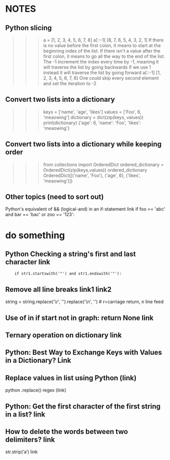# NOTES
## Python slicing
>>> a = [1, 2, 3, 4, 5, 6, 7, 8]
>>>a[::-1]
>>>[8, 7, 6, 5, 4, 3, 2, 1]
If there is no value before the first colon, it means to start at the beginning index of the list. If there isn't a value after the first colon, it means to go all the way to the end of the list.
The -1 increment the index every time by -1, meaning it will traverse the list by going backwards
if we use 1 instead it will traverse the list by going forward
>>>a[::-1]
>>>[1, 2, 3, 4, 5, 6, 7, 8]
One could skip every second element and set the iteration to -2
## Convert two lists into a dictionary
>>>keys = ['name', 'age', 'likes']
>>>values = ['Foo', 6, 'meaowing']
>>>dictionary = dict(zip(keys, values))
>>> print(dictionary)
{'age': 6, 'name': 'Foo', 'likes': 'meaowing'}
## Convert two lists into a dictionary while keeping order
>>>from collections import OrderedDict
>>>ordered_dictionary = OrderedDict(zip(keys,values))
>>> ordered_dictionary
OrderedDict([('name', 'Foo'), ('age', 6), ('likes', 'meaowing')])
## Other topics (need to sort out)
Python's equivalent of && (logical-and) in an if-statement link
if foo == 'abc' and bar == 'bac' or zoo == '123':
# do something
## Python Checking a string's first and last character link
		if str1.startswith('"') and str1.endswith('"'):
## Remove all line breaks link1 link2
string = string.replace('\r', '').replace('\n', '') # r=carriage return, n line feed
## Use of in if start not in graph: return None link
## Ternary operation on dictionary link
## Python: Best Way to Exchange Keys with Values in a Dictionary? Link
## Replace values in list using Python (link)
python .replace() regex (link)
## Python: Get the first character of the first string in a list? link
## How to delete the words between two delimiters? link
 str.strip(‘a’) link